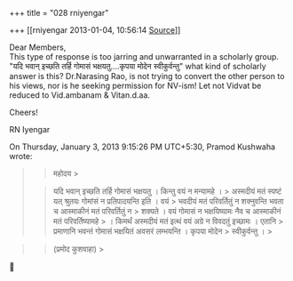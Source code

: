 +++
title = "028 rniyengar"

+++
[[rniyengar	2013-01-04, 10:56:14 [Source](https://groups.google.com/g/bvparishat/c/61H1QsFqBX4)]]



Dear Members,  
This type of response is too jarring and unwarranted in a scholarly group.  
"यदि भवान् इच्छति तर्हि गोमासं भक्षयतु....कृपया मोदेन स्वीकुर्वन्तु"
what kind of scholarly answer is this? Dr.Narasing Rao, is not trying to convert the other person to his views, nor is he seeking permission for NV-ism! Let not Vidvat be reduced to Vid.ambanam & Vitan.d.aa.  
  
Cheers!  
  
RN Iyengar  
  
On Thursday, January 3, 2013 9:15:26 PM UTC+5:30, Pramod Kushwaha wrote:

> 
> > महोदय >
> 
> > 
> > 
> > 
> > 
> > यदि भवान् इच्छति तर्हि गोमासं भक्षयतु । किन्तु वयं न मन्यामहे । > अस्मदीयं मतं स्पष्टं यत् श्रुतयः गोमांसं न प्रतिपादयन्ति इति । वयं > भवदीयं मतं परिवर्तितुं न शक्नुवन्ति भवता च आस्माकीनं मतं परिवर्तितुं न > शक्यते । वयं गोमासं न भक्षयिष्यामः नैव च आस्माकीनं मतं परिवर्तिष्यामहे > । किमर्थं अस्मदीयं मतं इत्थं वयं अग्रे न विवदतुं इच्छामः । एतानि > प्रमाणानि भवन्तं गोमासं भक्षयितं अवसरं लम्भयन्ति । कृपया मोदेन > स्वीकुर्वन्तु । >
> 

> 
> > 
> > 
> > 
> > (प्रमोद कुशवाहा) >
> 




